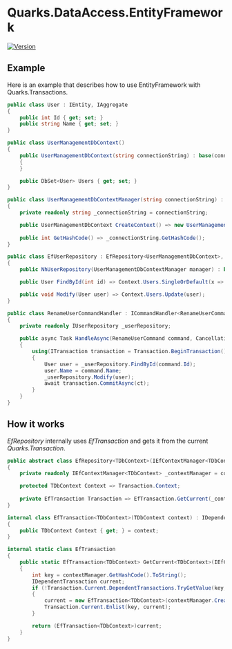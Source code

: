 # Quarks.DataAccess.EntityFramework

[![Version](https://img.shields.io/nuget/v/Quarks.DataAccess.EntityFramework.svg)](https://www.nuget.org/packages/Quarks.DataAccess.EntityFramework)

## Example

Here is an example that describes how to use EntityFramework with Quarks.Transactions.

```csharp
public class User : IEntity, IAggregate
{
	public int Id { get; set; }
	public string Name { get; set; }
}

public class UserManagementDbContext()
{
	public UserManagementDbContext(string connectionString) : base(connectionString)
	{
	}

	public DbSet<User> Users { get; set; }
}

public class UserManagementDbContextManager(string connectionString) : IEfContextManager<UserManagementDbContext>
{
	private readonly string _connectionString = connectionString;

	public UserManagementDbContext CreateContext() => new UserManagementDbContext(_connectionString);
	
	public int GetHashCode() => _connectionString.GetHashCode();
}

public class EfUserRepository : EfRepository<UserManagementDbContext>, IUserRepository
{
	public NhUserRepository(UserManagementDbContextManager manager) : base(manager) { }

	public User FindById(int id) => Context.Users.SingleOrDefault(x => x.Id == id);

	public void Modify(User user) => Context.Users.Update(user);
}

public class RenameUserCommandHandler : ICommandHandler<RenameUserCommand>
{
	private readonly IUserRepository _userRepository;

	public async Task HandleAsync(RenameUserCommand command, CancellationToken ct)
	{
		using(ITransaction transaction = Transaction.BeginTransaction())
		{
			User user = _userRepository.FindById(command.Id);
			user.Name = command.Name;
			_userRepository.Modify(user);
			await transaction.CommitAsync(ct);
		}
	}
}
```

## How it works

*EfRepository* internally uses *EfTransaction* and gets it from the current *Quarks.Transaction*.

```csharp
public abstract class EfRepository<TDbContext>(IEfContextManager<TDbContext> contextManager)
{
	private readonly IEfContextManager<TDbContext> _contextManager = contextManager;

	protected TDbContext Context => Transaction.Context;
	
	private EfTransaction Transaction => EfTransaction.GetCurrent(_contextManager);
}

internal class EfTransaction<TDbContext>(TDbContext context) : IDependentTransaction
{
	public TDbContext Context { get; } = context;
}

internal static class EfTransaction
{
	public static EfTransaction<TDbContext> GetCurrent<TDbContext>(IEfContextManager<TDbContext> contextManager)
	{
		int key = contextManager.GetHashCode().ToString();
		IDependentTransaction current;
		if (!Transaction.Current.DependentTransactions.TryGetValue(key, out current))
		{
			current = new EfTransaction<TDbContext>(contextManager.CreateContext());
			Transaction.Current.Enlist(key, current);
		}

		return (EfTransaction<TDbContext>)current;
	}
}
```